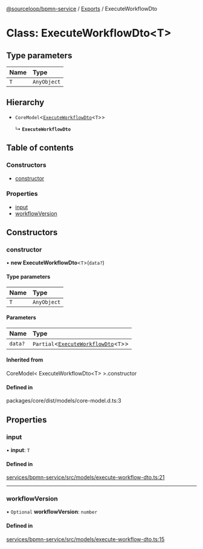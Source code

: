 [@sourceloop/bpmn-service](../README.md) / [Exports](../modules.md) / ExecuteWorkflowDto

# Class: ExecuteWorkflowDto<T\>

## Type parameters

| Name | Type |
| :------ | :------ |
| `T` | `AnyObject` |

## Hierarchy

- `CoreModel`<[`ExecuteWorkflowDto`](ExecuteWorkflowDto.md)<`T`\>\>

  ↳ **`ExecuteWorkflowDto`**

## Table of contents

### Constructors

- [constructor](ExecuteWorkflowDto.md#constructor)

### Properties

- [input](ExecuteWorkflowDto.md#input)
- [workflowVersion](ExecuteWorkflowDto.md#workflowversion)

## Constructors

### constructor

• **new ExecuteWorkflowDto**<`T`\>(`data?`)

#### Type parameters

| Name | Type |
| :------ | :------ |
| `T` | `AnyObject` |

#### Parameters

| Name | Type |
| :------ | :------ |
| `data?` | `Partial`<[`ExecuteWorkflowDto`](ExecuteWorkflowDto.md)<`T`\>\> |

#### Inherited from

CoreModel<
  ExecuteWorkflowDto<T\>
\>.constructor

#### Defined in

packages/core/dist/models/core-model.d.ts:3

## Properties

### input

• **input**: `T`

#### Defined in

[services/bpmn-service/src/models/execute-workflow-dto.ts:21](https://github.com/sourcefuse/loopback4-microservice-catalog/blob/93a7f917/services/bpmn-service/src/models/execute-workflow-dto.ts#L21)

___

### workflowVersion

• `Optional` **workflowVersion**: `number`

#### Defined in

[services/bpmn-service/src/models/execute-workflow-dto.ts:15](https://github.com/sourcefuse/loopback4-microservice-catalog/blob/93a7f917/services/bpmn-service/src/models/execute-workflow-dto.ts#L15)
